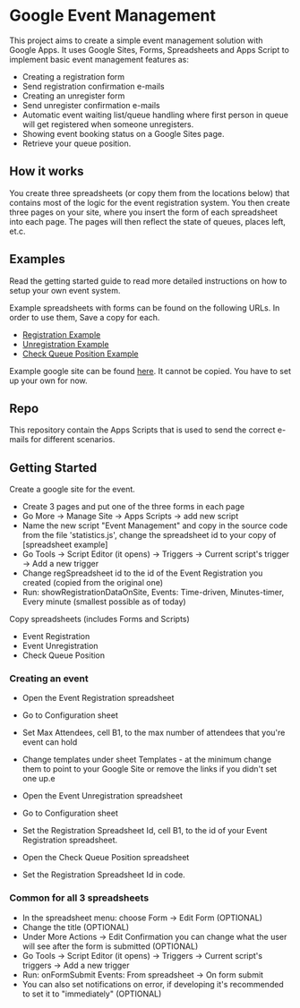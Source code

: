 # Google Event Management

This project aims to create a simple event management solution with Google Apps. It uses Google Sites, Forms, Spreadsheets and Apps Script to implement basic event management features as:

- Creating a registration form
- Send registration confirmation e-mails
- Creating an unregister form
- Send unregister confirmation e-mails
- Automatic event waiting list/queue handling where first person in queue will get registered when someone unregisters.
- Showing event booking status on a Google Sites page.
- Retrieve your queue position.

## How it works

You create three spreadsheets (or copy them from the locations below) that contains most of the logic for the event registration system.
You then create three pages on your site, where you insert the form of each spreadsheet into each page. The pages will then reflect the state of queues, places left, et.c.

## Examples

Read the getting started guide to read more detailed instructions on how to setup your own event system.

Example spreadsheets with forms can be found on the following URLs. In order to use them, Save a copy for each.

- [Registration Example](https://docs.google.com/spreadsheet/ccc?key=0ArnGaROyFoZMdERYRWRKQTVpS1pndkJzc041NVhNVXc)
- [Unregistration Example](https://docs.google.com/spreadsheet/ccc?key=0ArnGaROyFoZMdHREcVFYN3BLREdzNVJHbmdUMTBZZ0E)
- [Check Queue Position Example](https://docs.google.com/spreadsheet/ccc?key=0ArnGaROyFoZMdHdVM21OUE9PdVVPRW55d0Z2b213S0E)

Example google site can be found [here](https://sites.google.com/site/eventreg2012/). It cannot be copied. You have to set up your own for now.

## Repo

This repository contain the Apps Scripts that is used to send the correct e-mails for different scenarios.

## Getting Started

Create a google site for the event.

- Create 3 pages and put one of the three forms in each page
- Go More -> Manage Site -> Apps Scripts -> add new script
- Name the new script "Event Management" and copy in the source code from the file 'statistics.js', change the spreadsheet id to your copy of [spreadsheet example]
- Go Tools -> Script Editor (it opens) -> Triggers -> Current script's trigger -> Add a new trigger
- Change regSpreadsheet id to the id of the Event Registration you created (copied from the original one)
- Run: showRegistrationDataOnSite, Events: Time-driven, Minutes-timer, Every minute (smallest possible as of today)

Copy spreadsheets (includes Forms and Scripts)
- Event Registration
- Event Unregistration
- Check Queue Position

### Creating an event

- Open the Event Registration spreadsheet
- Go to Configuration sheet
- Set Max Attendees, cell B1, to the max number of attendees that you're event can hold
- Change templates under sheet Templates - at the minimum change them to point to your Google Site
or remove the links if you didn't set one up.e

- Open the Event Unregistration spreadsheet
- Go to Configuration sheet
- Set the Registration Spreadsheet Id, cell B1, to the id of your Event Registration spreadsheet.

- Open the Check Queue Position spreadsheet
- Set the Registration Spreadsheet Id in code.

### Common for all 3 spreadsheets
- In the spreadsheet menu: choose Form -> Edit Form (OPTIONAL)
- Change the title (OPTIONAL)
- Under More Actions -> Edit Confirmation you can change what the user will see after the form is submitted (OPTIONAL)
- Go Tools -> Script Editor (it opens) -> Triggers -> Current script's triggers -> Add a new trigger
- Run: onFormSubmit Events: From spreadsheet -> On form submit
- You can also set notifications on error, if developing it's recommended to set it to "immediately" (OPTIONAL)
